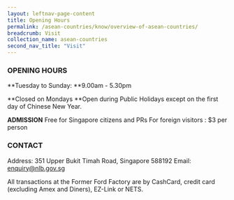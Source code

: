 ```yaml
---
layout: leftnav-page-content
title: Opening Hours
permalink: /asean-countries/know/overview-of-asean-countries/
breadcrumb: Visit
collection_name: asean-countries
second_nav_title: "Visit"
---
```

### OPENING HOURS

**Tuesday to Sunday:
**9.00am - 5.30pm

**Closed on Mondays
**Open during Public Holidays except on the first day of Chinese New Year.

**ADMISSION**
Free for Singapore citizens and PRs
For foreign visitors : $3 per person

### CONTACT

Address: 351 Upper Bukit Timah Road, Singapore 588192
Email: [enquiry@nlb.gov.sg](mailto:enquiry@nlb.gov.sg)

All transactions at the Former Ford Factory are by CashCard, credit card (excluding Amex and Diners), EZ-Link or NETS. 